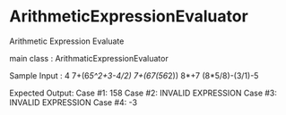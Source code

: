 # ArithmeticExpressionEvaluator
Arithmetic Expression Evaluate

main class : ArithmaticExpressionEvaluator

Sample Input : 
4
7+(6*5^2+3-4/2)
7+(67(56*2))
8*+7
(8*5/8)-(3/1)-5

Expected Output:
Case #1: 158
Case #2: INVALID EXPRESSION
Case #3: INVALID EXPRESSION
Case #4: -3
